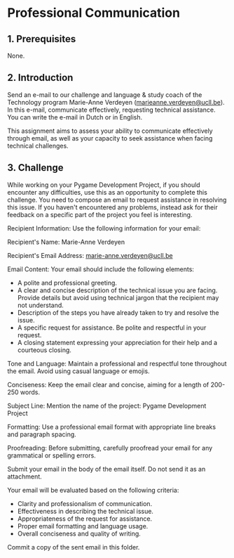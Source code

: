 # Professional Communication

## 1. Prerequisites

None.

## 2. Introduction

Send an e-mail to our challenge and language & study coach of the Technology program Marie-Anne Verdeyen (marieanne.verdeyen@ucll.be). In this e-mail, communicate effectively, requesting technical assistance. You can write the e-mail in Dutch or in English.

This assignment aims to assess your ability to communicate effectively through email, as well as your capacity to seek assistance when facing technical challenges.

## 3. Challenge

While working on your Pygame Development Project, if you should encounter any difficulties, use this as an opportunity to complete this challenge. You need to compose an email to request assistance in resolving this issue. If you haven't encountered any problems, instead ask for their feedback on a specific part of the project you feel is interesting.

Recipient Information: Use the following information for your email:

Recipient's Name: Marie-Anne Verdeyen

Recipient's Email Address: marie-anne.verdeyen@ucll.be

Email Content: Your email should include the following elements:

* A polite and professional greeting.
* A clear and concise description of the technical issue you are facing. Provide details but avoid using technical jargon that the recipient may not understand.
* Description of the steps you have already taken to try and resolve the issue.
* A specific request for assistance. Be polite and respectful in your request.
* A closing statement expressing your appreciation for their help and a courteous closing.

Tone and Language: Maintain a professional and respectful tone throughout the email. Avoid using casual language or emojis.

Conciseness: Keep the email clear and concise, aiming for a length of 200-250 words.

Subject Line: Mention the name of the project: Pygame Development Project

Formatting: Use a professional email format with appropriate line breaks and paragraph spacing.

Proofreading: Before submitting, carefully proofread your email for any grammatical or spelling errors.

Submit your email in the body of the email itself. Do not send it as an attachment.

Your email will be evaluated based on the following criteria:

* Clarity and professionalism of communication.
* Effectiveness in describing the technical issue.
* Appropriateness of the request for assistance.
* Proper email formatting and language usage.
* Overall conciseness and quality of writing.

Commit a copy of the sent email in this folder.